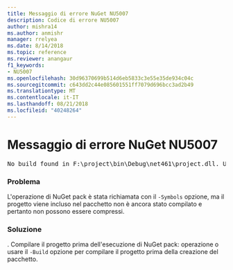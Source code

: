 ```yaml
---
title: Messaggio di errore NuGet NU5007
description: Codice di errore NU5007
author: mishra14
ms.author: anmishr
manager: rrelyea
ms.date: 8/14/2018
ms.topic: reference
ms.reviewer: anangaur
f1_keywords:
- NU5007
ms.openlocfilehash: 30d96370699b514d6eb5833c3e55e35de934c04c
ms.sourcegitcommit: c643dd2c44e085601551ff7079d696bcc3ad2b49
ms.translationtype: MT
ms.contentlocale: it-IT
ms.lasthandoff: 08/21/2018
ms.locfileid: "40248264"
---
```

# <a name="nuget-error-nu5007"></a>Messaggio di errore NuGet NU5007
<pre>No build found in F:\project\bin\Debug\net461\project.dll. Use the -Build option or build the project.</pre>

### <a name="issue"></a>Problema

L'operazione di NuGet pack è stata richiamata con il `-Symbols` opzione, ma il progetto viene incluso nel pacchetto non è ancora stato compilato e pertanto non possono essere compressi.


### <a name="solution"></a>Soluzione

. Compilare il progetto prima dell'esecuzione di NuGet pack: operazione o usare il `-Build` opzione per compilare il progetto prima della creazione del pacchetto.

